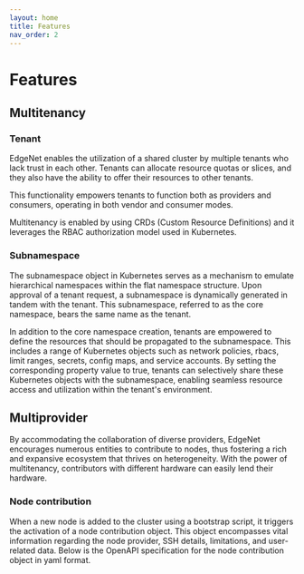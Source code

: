 ```yaml
---
layout: home
title: Features
nav_order: 2
---
```


# Features

## Multitenancy

### Tenant

EdgeNet enables the utilization of a shared cluster by multiple tenants who lack 
trust in each other. Tenants can allocate resource quotas or slices, 
and they also have the ability to offer their resources to other tenants.

This functionality empowers tenants to function both as providers and consumers, 
operating in both vendor and consumer modes.

Multitenancy is enabled by using CRDs (Custom Resource Definitions) and it leverages the 
RBAC authorization model used in Kubernetes.

### Subnamespace

The subnamespace object in Kubernetes serves as a mechanism to emulate hierarchical
namespaces within the flat namespace structure. Upon approval of a tenant request, 
a subnamespace is dynamically generated in tandem with the tenant. This subnamespace, 
referred to as the core namespace, bears the same name as the tenant.

In addition to the core namespace creation, tenants are empowered to define the 
resources that should be propagated to the subnamespace. This includes a range of 
Kubernetes objects such as network policies, rbacs, limit ranges, secrets, config maps, 
and service accounts. By setting the corresponding property value to true, tenants can 
selectively share these Kubernetes objects with the subnamespace, enabling seamless resource 
access and utilization within the tenant's environment.

## Multiprovider

By accommodating the collaboration of diverse providers, EdgeNet encourages numerous 
entities to contribute to nodes, thus fostering a rich and expansive ecosystem that 
thrives on heterogeneity. With the power of multitenancy, contributors with different 
hardware can easily lend their hardware.

### Node contribution

When a new node is added to the cluster using a bootstrap script, it triggers the activation 
of a node contribution object. This object encompasses vital information regarding the node 
provider, SSH details, limitations, and user-related data. Below is the OpenAPI specification 
for the node contribution object in yaml format.